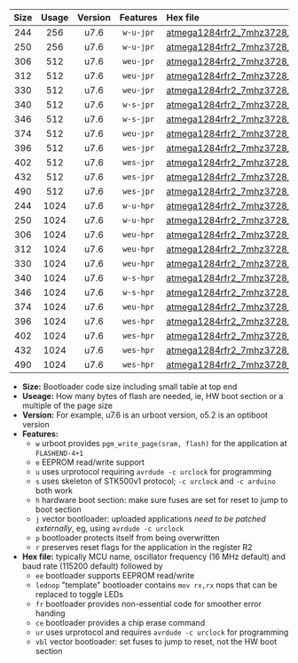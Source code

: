 |Size|Usage|Version|Features|Hex file|
|:-:|:-:|:-:|:-:|:--|
|244|256|u7.6|`w-u-jpr`|[atmega1284rfr2_7mhz3728_115200bps_ur_vbl.hex](https://raw.githubusercontent.com/stefanrueger/urboot/main/atmega1284rfr2_7mhz3728_115200bps_ur_vbl.hex)|
|250|256|u7.6|`w-u-jpr`|[atmega1284rfr2_7mhz3728_115200bps_lednop_ur_vbl.hex](https://raw.githubusercontent.com/stefanrueger/urboot/main/atmega1284rfr2_7mhz3728_115200bps_lednop_ur_vbl.hex)|
|306|512|u7.6|`weu-jpr`|[atmega1284rfr2_7mhz3728_115200bps_ee_ur_vbl.hex](https://raw.githubusercontent.com/stefanrueger/urboot/main/atmega1284rfr2_7mhz3728_115200bps_ee_ur_vbl.hex)|
|312|512|u7.6|`weu-jpr`|[atmega1284rfr2_7mhz3728_115200bps_ee_lednop_ur_vbl.hex](https://raw.githubusercontent.com/stefanrueger/urboot/main/atmega1284rfr2_7mhz3728_115200bps_ee_lednop_ur_vbl.hex)|
|330|512|u7.6|`weu-jpr`|[atmega1284rfr2_7mhz3728_115200bps_ee_lednop_fr_ur_vbl.hex](https://raw.githubusercontent.com/stefanrueger/urboot/main/atmega1284rfr2_7mhz3728_115200bps_ee_lednop_fr_ur_vbl.hex)|
|340|512|u7.6|`w-s-jpr`|[atmega1284rfr2_7mhz3728_115200bps_vbl.hex](https://raw.githubusercontent.com/stefanrueger/urboot/main/atmega1284rfr2_7mhz3728_115200bps_vbl.hex)|
|346|512|u7.6|`w-s-jpr`|[atmega1284rfr2_7mhz3728_115200bps_lednop_vbl.hex](https://raw.githubusercontent.com/stefanrueger/urboot/main/atmega1284rfr2_7mhz3728_115200bps_lednop_vbl.hex)|
|374|512|u7.6|`weu-jpr`|[atmega1284rfr2_7mhz3728_115200bps_ee_lednop_fr_ce_ur_vbl.hex](https://raw.githubusercontent.com/stefanrueger/urboot/main/atmega1284rfr2_7mhz3728_115200bps_ee_lednop_fr_ce_ur_vbl.hex)|
|396|512|u7.6|`wes-jpr`|[atmega1284rfr2_7mhz3728_115200bps_ee_vbl.hex](https://raw.githubusercontent.com/stefanrueger/urboot/main/atmega1284rfr2_7mhz3728_115200bps_ee_vbl.hex)|
|402|512|u7.6|`wes-jpr`|[atmega1284rfr2_7mhz3728_115200bps_ee_lednop_vbl.hex](https://raw.githubusercontent.com/stefanrueger/urboot/main/atmega1284rfr2_7mhz3728_115200bps_ee_lednop_vbl.hex)|
|432|512|u7.6|`wes-jpr`|[atmega1284rfr2_7mhz3728_115200bps_ee_lednop_fr_vbl.hex](https://raw.githubusercontent.com/stefanrueger/urboot/main/atmega1284rfr2_7mhz3728_115200bps_ee_lednop_fr_vbl.hex)|
|490|512|u7.6|`wes-jpr`|[atmega1284rfr2_7mhz3728_115200bps_ee_lednop_fr_ce_vbl.hex](https://raw.githubusercontent.com/stefanrueger/urboot/main/atmega1284rfr2_7mhz3728_115200bps_ee_lednop_fr_ce_vbl.hex)|
|244|1024|u7.6|`w-u-hpr`|[atmega1284rfr2_7mhz3728_115200bps_ur.hex](https://raw.githubusercontent.com/stefanrueger/urboot/main/atmega1284rfr2_7mhz3728_115200bps_ur.hex)|
|250|1024|u7.6|`w-u-hpr`|[atmega1284rfr2_7mhz3728_115200bps_lednop_ur.hex](https://raw.githubusercontent.com/stefanrueger/urboot/main/atmega1284rfr2_7mhz3728_115200bps_lednop_ur.hex)|
|306|1024|u7.6|`weu-hpr`|[atmega1284rfr2_7mhz3728_115200bps_ee_ur.hex](https://raw.githubusercontent.com/stefanrueger/urboot/main/atmega1284rfr2_7mhz3728_115200bps_ee_ur.hex)|
|312|1024|u7.6|`weu-hpr`|[atmega1284rfr2_7mhz3728_115200bps_ee_lednop_ur.hex](https://raw.githubusercontent.com/stefanrueger/urboot/main/atmega1284rfr2_7mhz3728_115200bps_ee_lednop_ur.hex)|
|330|1024|u7.6|`weu-hpr`|[atmega1284rfr2_7mhz3728_115200bps_ee_lednop_fr_ur.hex](https://raw.githubusercontent.com/stefanrueger/urboot/main/atmega1284rfr2_7mhz3728_115200bps_ee_lednop_fr_ur.hex)|
|340|1024|u7.6|`w-s-hpr`|[atmega1284rfr2_7mhz3728_115200bps.hex](https://raw.githubusercontent.com/stefanrueger/urboot/main/atmega1284rfr2_7mhz3728_115200bps.hex)|
|346|1024|u7.6|`w-s-hpr`|[atmega1284rfr2_7mhz3728_115200bps_lednop.hex](https://raw.githubusercontent.com/stefanrueger/urboot/main/atmega1284rfr2_7mhz3728_115200bps_lednop.hex)|
|374|1024|u7.6|`weu-hpr`|[atmega1284rfr2_7mhz3728_115200bps_ee_lednop_fr_ce_ur.hex](https://raw.githubusercontent.com/stefanrueger/urboot/main/atmega1284rfr2_7mhz3728_115200bps_ee_lednop_fr_ce_ur.hex)|
|396|1024|u7.6|`wes-hpr`|[atmega1284rfr2_7mhz3728_115200bps_ee.hex](https://raw.githubusercontent.com/stefanrueger/urboot/main/atmega1284rfr2_7mhz3728_115200bps_ee.hex)|
|402|1024|u7.6|`wes-hpr`|[atmega1284rfr2_7mhz3728_115200bps_ee_lednop.hex](https://raw.githubusercontent.com/stefanrueger/urboot/main/atmega1284rfr2_7mhz3728_115200bps_ee_lednop.hex)|
|432|1024|u7.6|`wes-hpr`|[atmega1284rfr2_7mhz3728_115200bps_ee_lednop_fr.hex](https://raw.githubusercontent.com/stefanrueger/urboot/main/atmega1284rfr2_7mhz3728_115200bps_ee_lednop_fr.hex)|
|490|1024|u7.6|`wes-hpr`|[atmega1284rfr2_7mhz3728_115200bps_ee_lednop_fr_ce.hex](https://raw.githubusercontent.com/stefanrueger/urboot/main/atmega1284rfr2_7mhz3728_115200bps_ee_lednop_fr_ce.hex)|

- **Size:** Bootloader code size including small table at top end
- **Useage:** How many bytes of flash are needed, ie, HW boot section or a multiple of the page size
- **Version:** For example, u7.6 is an urboot version, o5.2 is an optiboot version
- **Features:**
  + `w` urboot provides `pgm_write_page(sram, flash)` for the application at `FLASHEND-4+1`
  + `e` EEPROM read/write support
  + `u` uses urprotocol requiring `avrdude -c urclock` for programming
  + `s` uses skeleton of STK500v1 protocol; `-c urclock` and `-c arduino` both work
  + `h` hardware boot section: make sure fuses are set for reset to jump to boot section
  + `j` vector bootloader: uploaded applications *need to be patched externally*, eg, using `avrdude -c urclock`
  + `p` bootloader protects itself from being overwritten
  + `r` preserves reset flags for the application in the register R2
- **Hex file:** typically MCU name, oscillator frequency (16 MHz default) and baud rate (115200 default) followed by
  + `ee` bootloader supports EEPROM read/write
  + `lednop` "template" bootloader contains `mov rx,rx` nops that can be replaced to toggle LEDs
  + `fr` bootloader provides non-essential code for smoother error handing
  + `ce` bootloader provides a chip erase command
  + `ur` uses urprotocol and requires `avrdude -c urclock` for programming
  + `vbl` vector bootloader: set fuses to jump to reset, not the HW boot section
